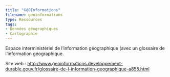 ```yaml
---
title: "GéOInformations"
filename: geoinformations
type: Ressources
tags:
- Données géographiques
- Cartographie
---
```


Espace interministériel de l’information géographique (avec un glossaire de l’information géographique.

Site web : <http://www.geoinformations.developpement-durable.gouv.fr/glossaire-de-l-information-geographique-a855.html>

